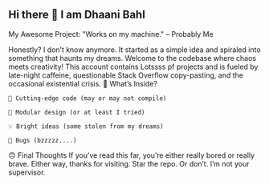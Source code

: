 ## Hi there 👋 I am Dhaani Bahl
My Awesome Project:
    "Works on my machine." – Probably Me
    
Honestly? I don’t know anymore. It started as a simple idea and spiraled into something that haunts my dreams.
Welcome to the codebase where chaos meets creativity! This account contains Lotssss pf projects and is fueled by late-night caffeine, questionable Stack Overflow copy-pasting, and the occasional existential crisis.
💾 What’s Inside?

    🚀 Cutting-edge code (may or may not compile)

    🧩 Modular design (or at least I tried)

    💡 Bright ideas (some stolen from my dreams)

    🐛 Bugs (bzzzzz....)

🙃 Final Thoughts
If you’ve read this far, you’re either really bored or really brave.
Either way, thanks for visiting. Star the repo. Or don’t. I’m not your supervisor.
